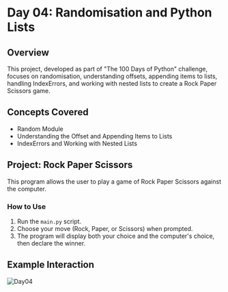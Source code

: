 # Day 04: Randomisation and Python Lists

## Overview
This project, developed as part of "The 100 Days of Python" challenge, focuses on randomisation, understanding offsets, appending items to lists, handling IndexErrors, and working with nested lists to create a Rock Paper Scissors game.

## Concepts Covered
- Random Module
- Understanding the Offset and Appending Items to Lists
- IndexErrors and Working with Nested Lists

## Project: Rock Paper Scissors
This program allows the user to play a game of Rock Paper Scissors against the computer.

### How to Use
1. Run the `main.py` script.
2. Choose your move (Rock, Paper, or Scissors) when prompted.
3. The program will display both your choice and the computer's choice, then declare the winner.

## Example Interaction

![Day04](https://github.com/user-attachments/assets/350389c5-ed89-45ab-8631-000f494d7fbc)
